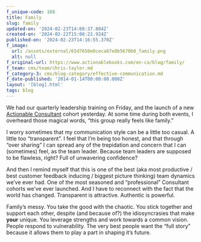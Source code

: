```yaml
---
f_unique-code: 168
title: Family
slug: family
updated-on: '2024-02-23T14:08:37.804Z'
created-on: '2024-02-22T15:08:22.924Z'
published-on: '2024-02-23T14:16:55.370Z'
f_image:
  url: /assets/external/65d7650e0ceca67e8b5670b0_family.png
  alt: null
f_original-url: https://www.actionablebooks.com/en-ca/blog/family/
f_team: cms/team/chris-taylor.md
f_category-3: cms/blog-category/effective-communication.md
f_date-published: '2014-01-14T00:00:00.000Z'
layout: '[blog].html'
tags: blog
---
```


We had our quarterly leadership training on Friday, and the launch of a new [Actionable Consultant](https://www.actionablebooks.com/consultants/) cohort yesterday. At some time during both events, I overheard those magical words, “this group really feels like family.”

I worry sometimes that my communication style can be a little too casual. A little too “transparent”. I feel that I’m being too honest, and that through “over sharing” I can spread any of the trepidation and concern that I can (sometimes) feel, as the team leader. Because team leaders are supposed to be flawless, right? Full of unwavering confidence?

And then I remind myself that this is one of the best (aka most productive / best customer feedback inducing / biggest picture thinking) team dynamics we’ve ever had. One of the most seasoned and “professional” Consultant cohorts we’ve ever launched. And I have to reconnect with the fact that the world has changed. Transparent is attractive. Authentic is powerful.

Family’s messy. You take the good with the chaotic. You stick together and support each other, despite (and because of?) the idiosyncrasies that make **your** unique. You leverage strengths and work towards a common vision. People respond to vulnerability. The very best people want the “full story” because it allows them to play a part in shaping it’s future.
